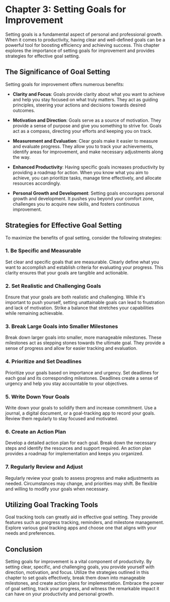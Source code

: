 Chapter 3: Setting Goals for Improvement
========================================

Setting goals is a fundamental aspect of personal and professional growth. When it comes to productivity, having clear and well-defined goals can be a powerful tool for boosting efficiency and achieving success. This chapter explores the importance of setting goals for improvement and provides strategies for effective goal setting.

The Significance of Goal Setting
--------------------------------

Setting goals for improvement offers numerous benefits:

* **Clarity and Focus**: Goals provide clarity about what you want to achieve and help you stay focused on what truly matters. They act as guiding principles, steering your actions and decisions towards desired outcomes.

* **Motivation and Direction**: Goals serve as a source of motivation. They provide a sense of purpose and give you something to strive for. Goals act as a compass, directing your efforts and keeping you on track.

* **Measurement and Evaluation**: Clear goals make it easier to measure and evaluate progress. They allow you to track your achievements, identify areas for improvement, and make necessary adjustments along the way.

* **Enhanced Productivity**: Having specific goals increases productivity by providing a roadmap for action. When you know what you aim to achieve, you can prioritize tasks, manage time effectively, and allocate resources accordingly.

* **Personal Growth and Development**: Setting goals encourages personal growth and development. It pushes you beyond your comfort zone, challenges you to acquire new skills, and fosters continuous improvement.

Strategies for Effective Goal Setting
-------------------------------------

To maximize the benefits of goal setting, consider the following strategies:

### 1. Be Specific and Measurable

Set clear and specific goals that are measurable. Clearly define what you want to accomplish and establish criteria for evaluating your progress. This clarity ensures that your goals are tangible and actionable.

### 2. Set Realistic and Challenging Goals

Ensure that your goals are both realistic and challenging. While it's important to push yourself, setting unattainable goals can lead to frustration and lack of motivation. Strike a balance that stretches your capabilities while remaining achievable.

### 3. Break Large Goals into Smaller Milestones

Break down larger goals into smaller, more manageable milestones. These milestones act as stepping stones towards the ultimate goal. They provide a sense of progress and allow for easier tracking and evaluation.

### 4. Prioritize and Set Deadlines

Prioritize your goals based on importance and urgency. Set deadlines for each goal and its corresponding milestones. Deadlines create a sense of urgency and help you stay accountable to your objectives.

### 5. Write Down Your Goals

Write down your goals to solidify them and increase commitment. Use a journal, a digital document, or a goal-tracking app to record your goals. Review them regularly to stay focused and motivated.

### 6. Create an Action Plan

Develop a detailed action plan for each goal. Break down the necessary steps and identify the resources and support required. An action plan provides a roadmap for implementation and keeps you organized.

### 7. Regularly Review and Adjust

Regularly review your goals to assess progress and make adjustments as needed. Circumstances may change, and priorities may shift. Be flexible and willing to modify your goals when necessary.

Utilizing Goal Tracking Tools
-----------------------------

Goal tracking tools can greatly aid in effective goal setting. They provide features such as progress tracking, reminders, and milestone management. Explore various goal tracking apps and choose one that aligns with your needs and preferences.

Conclusion
----------

Setting goals for improvement is a vital component of productivity. By setting clear, specific, and challenging goals, you provide yourself with direction, motivation, and focus. Utilize the strategies outlined in this chapter to set goals effectively, break them down into manageable milestones, and create action plans for implementation. Embrace the power of goal setting, track your progress, and witness the remarkable impact it can have on your productivity and personal growth.
